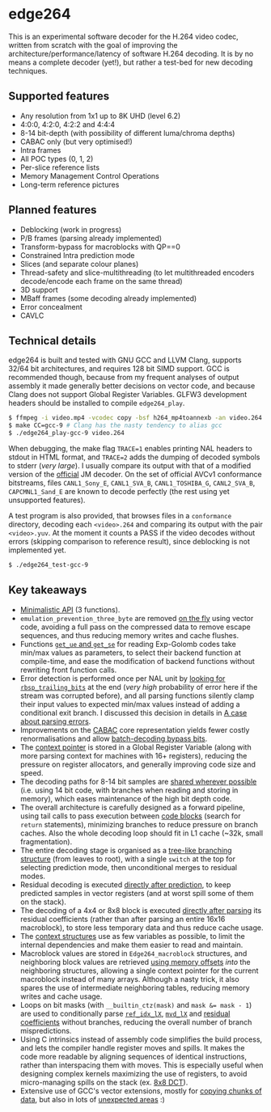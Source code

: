 edge264
=======

This is an experimental software decoder for the H.264 video codec, written from scratch with the goal of improving the architecture/performance/latency of software H.264 decoding. It is by no means a complete decoder (yet!), but rather a test-bed for new decoding techniques.


Supported features
------------------

* Any resolution from 1x1 up to 8K UHD (level 6.2)
* 4:0:0, 4:2:0, 4:2:2 and 4:4:4
* 8-14 bit-depth (with possibility of different luma/chroma depths)
* CABAC only (but very optimised!)
* Intra frames
* All POC types (0, 1, 2)
* Per-slice reference lists
* Memory Management Control Operations
* Long-term reference pictures


Planned features
----------------

* Deblocking (work in progress)
* P/B frames (parsing already implemented)
* Transform-bypass for macroblocks with QP==0
* Constrained Intra prediction mode
* Slices (and separate colour planes)
* Thread-safety and slice-multithreading (to let multithreaded encoders decode/encode each frame on the same thread)
* 3D support
* MBaff frames (some decoding already implemented)
* Error concealment
* CAVLC


Technical details
-----------------

edge264 is built and tested with GNU GCC and LLVM Clang, supports 32/64 bit architectures, and requires 128 bit SIMD support. GCC is recommended though, because from my frequent analyses of output assembly it made generally better decisions on vector code, and because Clang does not support Global Register Variables. GLFW3 development headers should be installed to compile `edge264_play`.

```sh
$ ffmpeg -i video.mp4 -vcodec copy -bsf h264_mp4toannexb -an video.264 # optional, converts from MP4 format
$ make CC=gcc-9 # Clang has the nasty tendency to alias gcc
$ ./edge264_play-gcc-9 video.264
```

When debugging, the make flag `TRACE=1` enables printing NAL headers to stdout in HTML format, and `TRACE=2` adds the dumping of decoded symbols to stderr (*very large*). I usually compare its output with that of a modified version of the [official](https://avc.hhi.fraunhofer.de/) JM decoder. On the set of official AVCv1 conformance bitstreams, files `CANL1_Sony_E`, `CANL1_SVA_B`, `CANL1_TOSHIBA_G`, `CANL2_SVA_B`, `CAPCMNL1_Sand_E` are known to decode perfectly (the rest using yet unsupported features).

A test program is also provided, that browses files in a `conformance` directory, decoding each `<video>.264` and comparing its output with the pair `<video>.yuv`. At the moment it counts a PASS if the video decodes without errors (skipping comparison to reference result), since deblocking is not implemented yet.

```sh
$ ./edge264_test-gcc-9
```


Key takeaways
-------------

* [Minimalistic API](edge264.h#L75) (3 functions).
* `emulation_prevention_three_byte` are removed [on the fly](edge264_golomb.c#L33) using vector code, avoiding a full pass on the compressed data to remove escape sequences, and thus reducing memory writes and cache flushes.
* Functions [`get_ue` and `get_se`](edge264_common.h#L241) for reading Exp-Golomb codes take min/max values as parameters, to select their backend function at compile-time, and ease the modification of backend functions without rewriting front function calls.
* Error detection is performed once per NAL unit by [looking for `rbsp_trailing_bits`](edge264.c#L1239) at the end (_very high_ probability of error here if the stream was corrupted before), and all parsing functions silently clamp their input values to expected min/max values instead of adding a conditional exit branch. I discussed this decision in details in [A case about parsing errors](https://traffaillac.github.io/parsing.html).
* Improvements on the [CABAC](edge264_cabac.c#L785) core representation yields fewer costly renormalisations and allow [batch-decoding bypass bits](edge264_cabac.c#L861).
* The [context pointer](edge264_common.h#L203) is stored in a Global Register Variable (along with more parsing context for machines with 16+ registers), reducing the pressure on register allocators, and generally improving code size and speed.
* The decoding paths for 8-14 bit samples are [shared wherever possible](edge264_intra_ssse3.c#L772) (i.e. using 14 bit code, with branches when reading and storing in memory), which eases maintenance of the high bit depth code.
* The overall architecture is carefully designed as a forward pipeline, using tail calls to pass execution between [code blocks](edge264_cabac.c) (search for `return` statements), minimizing branches to reduce pressure on branch caches. Also the whole decoding loop should fit in L1 cache (\~32k, small fragmentation).
* The entire decoding stage is organised as a [tree-like branching structure](edge264_intra_ssse3.c#L772) (from leaves to root), with a single `switch` at the top for selecting prediction mode, then unconditional merges to residual modes.
* Residual decoding is executed [directly after prediction](edge264_intra_ssse3.c#L291), to keep predicted samples in vector registers (and at worst spill some of them on the stack).
* The decoding of a 4x4 or 8x8 block is executed [directly after parsing](edge264_cabac.c#L944) its residual coefficients (rather than after parsing an entire 16x16 macroblock), to store less temporary data and thus reduce cache usage.
* The [context structures](edge264_common.h#L84) use as few variables as possible, to limit the internal dependencies and make them easier to read and maintain.
* Macroblock values are stored in `Edge264_macroblock` structures, and neighboring block values are retrieved [using memory offsets](edge264.c#L367) _into_ the neighboring structures, allowing a single context pointer for the current macroblock instead of many arrays. Although a nasty trick, it also spares the use of intermediate neighboring tables, reducing memory writes and cache usage.
* Loops on bit masks (with `__builtin_ctz(mask)` and `mask &= mask - 1`) are used to conditionally parse [`ref_idx_lX`](edge264_cabac.c#L1331), [`mvd_lX`](edge264_cabac.c#L1437) and [residual coefficients](edge264_cabac.c#L938) without branches, reducing the overall number of branch mispredictions.
* Using C intrinsics instead of assembly code simplifies the build process, and lets the compiler handle register moves and spills. It makes the code more readable by aligning sequences of identical instructions, rather than interspacing them with moves. This is especially useful when designing complex kernels maximizing the use of registers, to avoid micro-managing spills on the stack (ex. [8x8 DCT](edge264_residual_ssse3.c#L173)).
* Extensive use of GCC's vector extensions, mostly for [copying chunks of data](edge264.c#L640), but also in lots of [unexpected areas](edge264_cabac.c#L1465) :)
